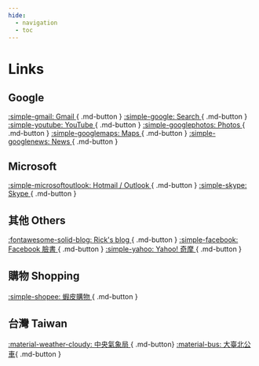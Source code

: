```yaml
---
hide:
  - navigation
  - toc
---
```


# Links

## Google

[ :simple-gmail: Gmail ](https://mail.google.com/){ .md-button }
[ :simple-google: Search ](https://google.com/){ .md-button }
[ :simple-youtube: YouTube ](https://youtube.com/){ .md-button }
[ :simple-googlephotos: Photos ](https://photos.google.com/){ .md-button }
[ :simple-googlemaps: Maps ](https://maps.google.com/){ .md-button }
[ :simple-googlenews: News ](https://news.google.com/){ .md-button }

## Microsoft

[ :simple-microsoftoutlook: Hotmail / Outlook ](https://outlook.live.com/){ .md-button }
[ :simple-skype: Skype ](https://www.skype.com/){ .md-button }

## 其他 Others

[ :fontawesome-solid-blog: Rick's blog ](https://ricklan.net/blog/){ .md-button }
[ :simple-facebook: Facebook 臉書 ](https://facebook.com/){ .md-button }
[ :simple-yahoo: Yahoo! 奇摩 ](https://tw.yahoo.com/){ .md-button }

## 購物 Shopping

[ :simple-shopee: 蝦皮購物 ](https://shopee.tw/){ .md-button }

## 台灣 Taiwan

[ :material-weather-cloudy: 中央氣象局 ](https://www.cwb.gov.tw/){ .md-button}
[ :material-bus: 大臺北公車](https://ebus.gov.taipei/){ .md-button }
